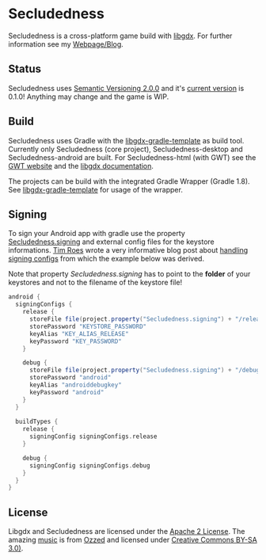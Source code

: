 Secludedness
================================
Secludedness is a cross-platform game build with [libgdx](libgdx.badlogicgames.com). For further information see my [Webpage/Blog](http://dbaelz.de).

Status
-------------
Secludedness uses [Semantic Versioning 2.0.0](http://semver.org/spec/v2.0.0.html) and it's [current version](VERSION) is 0.1.0! Anything may change and the game is WIP.

Build
-------------
Secludedness uses Gradle with the [libgdx-gradle-template](https://github.com/libgdx/libgdx-gradle-template) as build tool. Currently only Secludedness (core project), Secludedness-desktop and Secludedness-android are built. For Secludedness-html (with GWT) see the [GWT website](http://www.gwtproject.org/) and the [libgdx documentation](http://libgdx.badlogicgames.com/documentation.html).

The projects can be build with the integrated Gradle Wrapper (Gradle 1.8). See [libgdx-gradle-template](https://github.com/libgdx/libgdx-gradle-template) for usage of the wrapper.

Signing
-------------
To sign your Android app with gradle use the property [Secludedness.signing](https://github.com/dbaelz/Secludedness/blob/master/build.gradle#L54) and external config files for the keystore informations. [Tim Roes](https://github.com/timroes) wrote a very informative blog post about [handling signing configs](https://www.timroes.de/2013/09/22/handling-signing-configs-with-gradle/) from which the example below was derived.

Note that property _Secludedness.signing_ has to point to the __folder__ of your keystores and not to the filename of the keystore file!

```groovy
android {
  signingConfigs {
    release {
      storeFile file(project.property("Secludedness.signing") + "/release.keystore")
      storePassword "KEYSTORE_PASSWORD"
      keyAlias "KEY_ALIAS_RELEASE"
      keyPassword "KEY_PASSWORD"
    }

    debug {
      storeFile file(project.property("Secludedness.signing") + "/debug.keystore")
      storePassword "android"
      keyAlias "androiddebugkey"
      keyPassword "android"
    }
  }
 
  buildTypes {
    release {
      signingConfig signingConfigs.release
    }

	debug {
      signingConfig signingConfigs.debug
    }
  }
}
```

License
-------------
Libgdx and Secludedness are licensed under the [Apache 2 License](LICENSE). The amazing [music](https://github.com/dbaelz/Secludedness/tree/master/Secludedness-android/assets/music/ozzed) is from [Ozzed](http://ozzed.net) and licensed under [Creative Commons BY-SA 3.0)](http://creativecommons.org/licenses/by-sa/3.0/).
